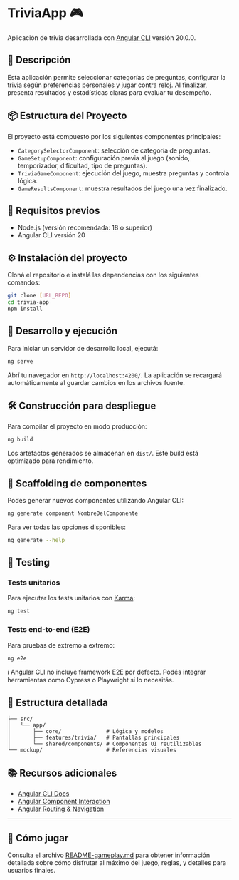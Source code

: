 # TriviaApp 🎮

Aplicación de trivia desarrollada con [Angular CLI](https://github.com/angular/angular-cli) versión 20.0.0.

## 📖 Descripción

Esta aplicación permite seleccionar categorías de preguntas, configurar la trivia según preferencias personales y jugar contra reloj. Al finalizar, presenta resultados y estadísticas claras para evaluar tu desempeño.

## 📦 Estructura del Proyecto

El proyecto está compuesto por los siguientes componentes principales:

- `CategorySelectorComponent`: selección de categoría de preguntas.
- `GameSetupComponent`: configuración previa al juego (sonido, temporizador, dificultad, tipo de preguntas).
- `TriviaGameComponent`: ejecución del juego, muestra preguntas y controla lógica.
- `GameResultsComponent`: muestra resultados del juego una vez finalizado.

## 📌 Requisitos previos

- Node.js (versión recomendada: 18 o superior)
- Angular CLI versión 20

## ⚙️ Instalación del proyecto

Cloná el repositorio e instalá las dependencias con los siguientes comandos:

```bash
git clone [URL_REPO]
cd trivia-app
npm install
```

## 🚀 Desarrollo y ejecución

Para iniciar un servidor de desarrollo local, ejecutá:

```bash
ng serve
```

Abrí tu navegador en `http://localhost:4200/`. La aplicación se recargará automáticamente al guardar cambios en los archivos fuente.

## 🛠️ Construcción para despliegue

Para compilar el proyecto en modo producción:

```bash
ng build
```

Los artefactos generados se almacenan en `dist/`. Este build está optimizado para rendimiento.

## 🔧 Scaffolding de componentes

Podés generar nuevos componentes utilizando Angular CLI:

```bash
ng generate component NombreDelComponente
```

Para ver todas las opciones disponibles:

```bash
ng generate --help
```

## 🧪 Testing

### Tests unitarios

Para ejecutar los tests unitarios con [Karma](https://karma-runner.github.io):

```bash
ng test
```

### Tests end-to-end (E2E)

Para pruebas de extremo a extremo:

```bash
ng e2e
```

ℹ️ Angular CLI no incluye framework E2E por defecto. Podés integrar herramientas como Cypress o Playwright si lo necesitás.

## 📂 Estructura detallada

```
├── src/
│   └── app/
│       ├── core/              # Lógica y modelos
│       ├── features/trivia/   # Pantallas principales
│       └── shared/components/ # Componentes UI reutilizables
└── mockup/                    # Referencias visuales
```

## 📚 Recursos adicionales

- [Angular CLI Docs](https://angular.dev/tools/cli)
- [Angular Component Interaction](https://angular.io/guide/component-interaction)
- [Angular Routing & Navigation](https://angular.io/guide/router)

---

## 🎲 Cómo jugar

Consulta el archivo [README-gameplay.md](README-gameplay.md) para obtener información detallada sobre cómo disfrutar al máximo del juego, reglas, y detalles para usuarios finales.
